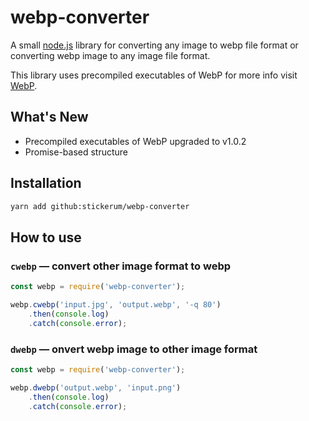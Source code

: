 <!-- # webp-converter-promise -->

# webp-converter

A small [node.js](http://nodejs.org) library for converting any image to webp file format or converting webp image to any image file format.

This library uses precompiled executables of WebP for more info visit [WebP](https://developers.google.com/speed/webp).

## What's New 

* Precompiled executables of WebP upgraded to v1.0.2
* Promise-based structure

## Installation

```bash
yarn add github:stickerum/webp-converter
```

<!--
```bash
npm install webp-converter-promise
yarn add webp-converter-promise
```
-->

## How to use

### `cwebp` — convert other image format to webp

```js
const webp = require('webp-converter');

webp.cwebp('input.jpg', 'output.webp', '-q 80')
    .then(console.log)
    .catch(console.error);
```

### `dwebp` — onvert webp image to other image format

```js
const webp = require('webp-converter');

webp.dwebp('output.webp', 'input.png')
    .then(console.log)
    .catch(console.error);
```


